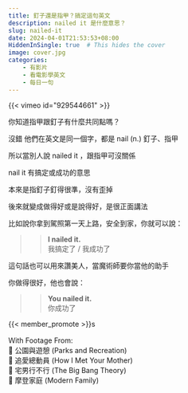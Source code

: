 ```yaml
---
title: 釘子還是指甲？搞定這句英文
description: nailed it 是什麼意思？
slug: nailed-it
date: 2024-04-01T21:53:53+08:00
HiddenInSingle: true  # This hides the cover 
image: cover.jpg
categories:
    - 有影片
    - 看電影學英文
    - 每日一句
---
```

{{< vimeo id="929544661" >}}

你知道指甲跟釘子有什麼共同點嗎？

沒錯 他們在英文是同一個字，都是 nail (n.) 釘子、指甲

所以當別人說 nailed it ，跟指甲可沒關係

nail it 有搞定或成功的意思

本來是指釘子釘得很準，沒有歪掉

後來就變成做得好或是說得好，是很正面講法

比如說你拿到駕照第一天上路，安全到家，你就可以說：

>> **I nailed it.**  
>> 我搞定了 / 我成功了

這句話也可以用來讚美人，當魔術師要你當他的助手

你做得很好，他也會說：

>> **You nailed it.**   
>> 你成功了

{{< member_promote >}}s

Ｗith Footage From:  
🎥 公園與遊憩 (Parks and Recreation)   
🎥 追愛總動員 (How I Met Your Mother)  
🎥 宅男行不行 (The Big Bang Theory)  
🎥 摩登家庭 (Modern Family)  

